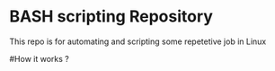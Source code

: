 # BASH scripting Repository
This repo is for automating and scripting some repetetive  job in Linux




#How it works ?



 
